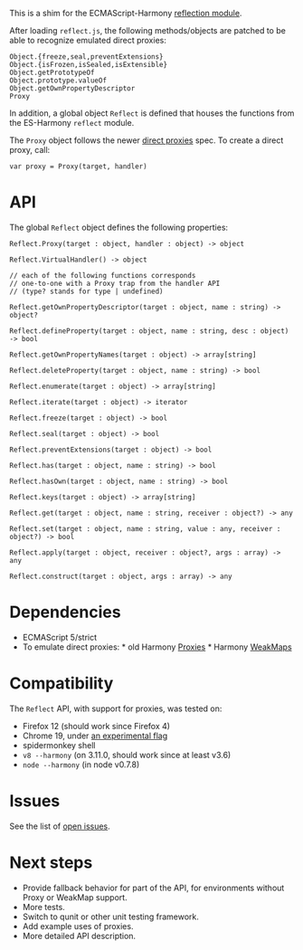 This is a shim for the ECMAScript-Harmony [reflection module](http://wiki.ecmascript.org/doku.php?id=harmony:reflect_api).

After loading `reflect.js`, the following methods/objects are patched to be able to recognize emulated direct proxies:

    Object.{freeze,seal,preventExtensions}
    Object.{isFrozen,isSealed,isExtensible}
    Object.getPrototypeOf
    Object.prototype.valueOf
    Object.getOwnPropertyDescriptor
    Proxy

In addition, a global object `Reflect` is defined that houses the functions from the ES-Harmony `reflect` module.

The `Proxy` object follows the newer [direct proxies](http://wiki.ecmascript.org/doku.php?id=harmony:direct_proxies) spec. To create a direct proxy, call:

    var proxy = Proxy(target, handler)

API
===

The global `Reflect` object defines the following properties:

    Reflect.Proxy(target : object, handler : object) -> object
    
    Reflect.VirtualHandler() -> object
    
    // each of the following functions corresponds
    // one-to-one with a Proxy trap from the handler API
    // (type? stands for type | undefined)
    
    Reflect.getOwnPropertyDescriptor(target : object, name : string) -> object?
    
    Reflect.defineProperty(target : object, name : string, desc : object) -> bool
    
    Reflect.getOwnPropertyNames(target : object) -> array[string]
    
    Reflect.deleteProperty(target : object, name : string) -> bool
    
    Reflect.enumerate(target : object) -> array[string]
    
    Reflect.iterate(target : object) -> iterator
    
    Reflect.freeze(target : object) -> bool
    
    Reflect.seal(target : object) -> bool
    
    Reflect.preventExtensions(target : object) -> bool
    
    Reflect.has(target : object, name : string) -> bool
    
    Reflect.hasOwn(target : object, name : string) -> bool
    
    Reflect.keys(target : object) -> array[string]
    
    Reflect.get(target : object, name : string, receiver : object?) -> any
    
    Reflect.set(target : object, name : string, value : any, receiver : object?) -> bool
    
    Reflect.apply(target : object, receiver : object?, args : array) -> any
    
    Reflect.construct(target : object, args : array) -> any

Dependencies
============

  *  ECMAScript 5/strict
  *  To emulate direct proxies:
    *  old Harmony [Proxies](http://wiki.ecmascript.org/doku.php?id=harmony:proxies)
    *  Harmony [WeakMaps](http://wiki.ecmascript.org/doku.php?id=harmony:weak_maps)

Compatibility
=============

The `Reflect` API, with support for proxies, was tested on:

  * Firefox 12 (should work since Firefox 4)
  * Chrome 19, under [an experimental flag](http://www.2ality.com/2012/01/esnext-features.html)
  * spidermonkey shell
  * `v8 --harmony` (on 3.11.0, should work since at least v3.6)
  * `node --harmony` (in node v0.7.8)
  
Issues
======

See the list of [open issues](https://github.com/tvcutsem/harmony-reflect/issues).

Next steps
==========

  *  Provide fallback behavior for part of the API, for environments without Proxy or WeakMap support.
  *  More tests.
  *  Switch to qunit or other unit testing framework.
  *  Add example uses of proxies.
  *  More detailed API description.
